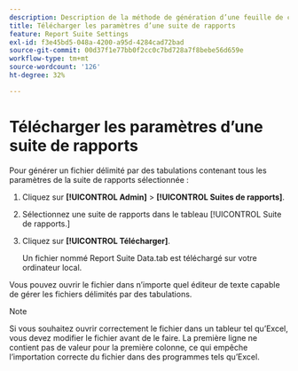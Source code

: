 ```yaml
---
description: Description de la méthode de génération d’une feuille de calcul Excel contenant tous les paramètres de la suite de rapports sélectionnée.
title: Télécharger les paramètres d’une suite de rapports
feature: Report Suite Settings
exl-id: f3e45bd5-048a-4200-a95d-4284cad72bad
source-git-commit: 00d37f1e77bb0f2cc0c7bd728a7f8bebe56d659e
workflow-type: tm+mt
source-wordcount: '126'
ht-degree: 32%

---
```


# Télécharger les paramètres d’une suite de rapports

Pour générer un fichier délimité par des tabulations contenant tous les paramètres de la suite de rapports sélectionnée :

1. Cliquez sur **[!UICONTROL Admin]** > **[!UICONTROL Suites de rapports]**.

2. Sélectionnez une suite de rapports dans le tableau [!UICONTROL Suite de rapports.]

3. Cliquez sur **[!UICONTROL Télécharger]**.

   Un fichier nommé Report Suite Data.tab est téléchargé sur votre ordinateur local.

Vous pouvez ouvrir le fichier dans n’importe quel éditeur de texte capable de gérer les fichiers délimités par des tabulations.

>[!NOTE]
>
>   Si vous souhaitez ouvrir correctement le fichier dans un tableur tel qu’Excel, vous devez modifier le fichier avant de le faire. La première ligne ne contient pas de valeur pour la première colonne, ce qui empêche l’importation correcte du fichier dans des programmes tels qu’Excel.
